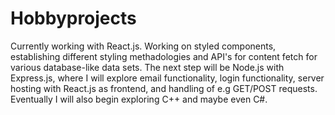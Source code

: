 # Hobbyprojects

Currently working with React.js. Working on styled components, establishing different styling methadologies and API's for content fetch for various database-like data sets. The next step will be Node.js with Express.js, where I will explore email functionality, login functionality, server hosting with React.js as frontend, and handling of e.g GET/POST requests. Eventually I will also begin exploring C++ and maybe even C#.
